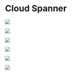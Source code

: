 # Cloud Spanner

[![](https://lh6.googleusercontent.com/aBJFH7aoazW52VTVHrsJWpvQyHaxN_hNbA-d4tS2gPY4s_Jheg5bBdWwAf0p9sACXKtS1K8dsANmzyN8QMU-SdWLO9bKJNCOU95O1zSmTQZB29MCJYPax39zMkA2p4k3VPjyWCTeppNRG_Jl4sxWNAFZlF0zHUp0BKGxemskIp_HYrX3rqz6eMolSlwYwQ)](https://lh6.googleusercontent.com/aBJFH7aoazW52VTVHrsJWpvQyHaxN_hNbA-d4tS2gPY4s_Jheg5bBdWwAf0p9sACXKtS1K8dsANmzyN8QMU-SdWLO9bKJNCOU95O1zSmTQZB29MCJYPax39zMkA2p4k3VPjyWCTeppNRG_Jl4sxWNAFZlF0zHUp0BKGxemskIp_HYrX3rqz6eMolSlwYwQ)

[![](https://lh6.googleusercontent.com/dusVtKYgJrdHAtLi_YahM7zO_408sBzttMqdtd0N9FqTFurTXyIwb8lNHJI64g1-0NafEzeh7hy1ohX3zNrF3jXh1-9wB-7uzefpeawAqDUSqtXYclbeSrTEDv5ueppHWef8Vi78b7H9EqQiaX9Jd1dVJcnzl0BRpXxdhxjej0GWsPY5oC24ZGa9RCtJwg)](https://lh6.googleusercontent.com/dusVtKYgJrdHAtLi_YahM7zO_408sBzttMqdtd0N9FqTFurTXyIwb8lNHJI64g1-0NafEzeh7hy1ohX3zNrF3jXh1-9wB-7uzefpeawAqDUSqtXYclbeSrTEDv5ueppHWef8Vi78b7H9EqQiaX9Jd1dVJcnzl0BRpXxdhxjej0GWsPY5oC24ZGa9RCtJwg)

[![](https://lh6.googleusercontent.com/zExmTRpkcNSr8FrOKj35hZqWztPQfpNb3kBX2V2Zt4HjjCbOibp4huwf3u0YbW1-TtB1Sqs8Ph2mP8PKfpcd_6zh4A1WTOVWvt7PJLY_wO5reTPCjsnYCpIOv_aMwss_VtvdqxErxP3LPHw0dA-dIT6PJBxlD3ua_Fzzw5XK-MXbXLQdKygRHyV_4u2qNg)](https://lh6.googleusercontent.com/zExmTRpkcNSr8FrOKj35hZqWztPQfpNb3kBX2V2Zt4HjjCbOibp4huwf3u0YbW1-TtB1Sqs8Ph2mP8PKfpcd_6zh4A1WTOVWvt7PJLY_wO5reTPCjsnYCpIOv_aMwss_VtvdqxErxP3LPHw0dA-dIT6PJBxlD3ua_Fzzw5XK-MXbXLQdKygRHyV_4u2qNg)

[![](https://lh5.googleusercontent.com/NJcdKD-qfmQXbgzNK-_xkSp8aLglVOjV1Nd23KcnaItrfcA2lmRWbGs9xUwI4oQM5JjDanlMo609C_E6ImBTcVj2eV_2zt1y7VtxUv0KJHM9HkTL2NgI4c18jjbpffQNBjytnGeHAoD1ekfEHzEDwTr_VjudrhNB4xk766PVsFfRCQReZHSXnq7f4JDIjw)](https://lh5.googleusercontent.com/NJcdKD-qfmQXbgzNK-_xkSp8aLglVOjV1Nd23KcnaItrfcA2lmRWbGs9xUwI4oQM5JjDanlMo609C_E6ImBTcVj2eV_2zt1y7VtxUv0KJHM9HkTL2NgI4c18jjbpffQNBjytnGeHAoD1ekfEHzEDwTr_VjudrhNB4xk766PVsFfRCQReZHSXnq7f4JDIjw)

[![](https://lh3.googleusercontent.com/8D0QH7EnU758v0Nl7g59HhvdnXfeCN4Kn-VNQ6XDhSzC8U9LvCUh11UIpQzrG9ldwUigwqO9bI_DulhSo_Be_hnCe2xjBjTEGBag8vZYU7wQeJA72XL4qTLsS4Fptl4Qqa_UCmy_Dah6ymAGVn3lYveFJw-BysgNFIhdAFu-1JSEQqfg89Wa_GWjynFiFQ)](https://lh3.googleusercontent.com/8D0QH7EnU758v0Nl7g59HhvdnXfeCN4Kn-VNQ6XDhSzC8U9LvCUh11UIpQzrG9ldwUigwqO9bI_DulhSo_Be_hnCe2xjBjTEGBag8vZYU7wQeJA72XL4qTLsS4Fptl4Qqa_UCmy_Dah6ymAGVn3lYveFJw-BysgNFIhdAFu-1JSEQqfg89Wa_GWjynFiFQ)

[![](https://lh3.googleusercontent.com/R1DMw8dpt2OYLctz8dudBDk9gVbmRIQrDbwa42Zi8HXmzND7eKYBAflONEAcGEC5uoE4XEHpuHZWtauMOSD3OqflG0acpjaUc1qn0YH8EXAOkfAt5DVby2hDuiBESzomKv1HRlKN6Ry5KhdD-vdac8IgvxTA5uHKliERpTiN0qmJDW1lcctRkMucTqJryQ)](https://lh3.googleusercontent.com/R1DMw8dpt2OYLctz8dudBDk9gVbmRIQrDbwa42Zi8HXmzND7eKYBAflONEAcGEC5uoE4XEHpuHZWtauMOSD3OqflG0acpjaUc1qn0YH8EXAOkfAt5DVby2hDuiBESzomKv1HRlKN6Ry5KhdD-vdac8IgvxTA5uHKliERpTiN0qmJDW1lcctRkMucTqJryQ)